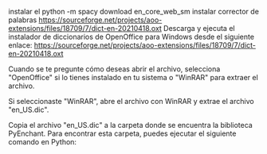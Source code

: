 instalar el python -m spacy download en_core_web_sm
instalar corrector de palabras https://sourceforge.net/projects/aoo-extensions/files/18709/7/dict-en-20210418.oxt
Descarga y ejecuta el instalador de diccionarios de OpenOffice para Windows desde el siguiente enlace: https://sourceforge.net/projects/aoo-extensions/files/18709/7/dict-en-20210418.oxt

Cuando se te pregunte cómo deseas abrir el archivo, selecciona "OpenOffice" si lo tienes instalado en tu sistema o "WinRAR" para extraer el archivo.

Si seleccionaste "WinRAR", abre el archivo con WinRAR y extrae el archivo "en_US.dic".

Copia el archivo "en_US.dic" a la carpeta donde se encuentra la biblioteca PyEnchant. Para encontrar esta carpeta, puedes ejecutar el siguiente comando en Python: